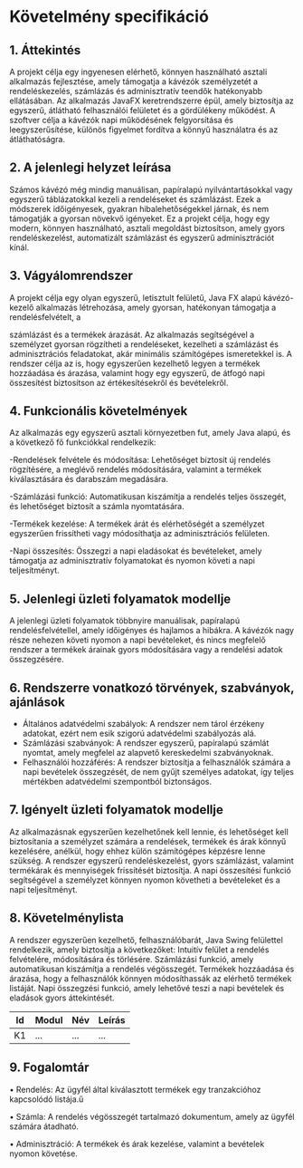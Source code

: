 # Követelmény specifikáció

## 1. Áttekintés
A projekt célja egy ingyenesen elérhető, könnyen használható asztali alkalmazás fejlesztése, amely támogatja a kávézók személyzetét a rendeléskezelés, számlázás és adminisztratív teendők hatékonyabb ellátásában. Az alkalmazás JavaFX keretrendszerre épül, amely biztosítja az egyszerű, átlátható felhasználói felületet és a gördülékeny működést. A szoftver célja a kávézók napi működésének felgyorsítása és leegyszerűsítése, különös figyelmet fordítva a könnyű használatra és az átláthatóságra.

## 2. A jelenlegi helyzet leírása
Számos kávézó még mindig manuálisan, papíralapú nyilvántartásokkal vagy egyszerű táblázatokkal kezeli a rendeléseket és számlázást. Ezek a módszerek időigényesek, gyakran hibalehetőségekkel járnak, és nem támogatják a gyorsan növekvő igényeket. Ez a projekt célja, hogy egy modern, könnyen használható, asztali megoldást biztosítson, amely gyors rendeléskezelést, automatizált számlázást és egyszerű adminisztrációt kínál.

## 3. Vágyálomrendszer
A projekt célja egy olyan egyszerű, letisztult felületű, Java FX alapú kávézó-kezelő
alkalmazás létrehozása, amely gyorsan, hatékonyan támogatja a rendelésfelvételt, a

számlázást és a termékek árazását. Az alkalmazás segítségével a személyzet gyorsan
rögzítheti a rendeléseket, kezelheti a számlázást és adminisztrációs feladatokat, akár
minimális számítógépes ismeretekkel is. A rendszer célja az is, hogy egyszerűen kezelhető
legyen a termékek hozzáadása és árazása, valamint hogy egy egyszerű, de átfogó napi
összesítést biztosítson az értékesítésekről és bevételekről.

## 4. Funkcionális követelmények
Az alkalmazás egy egyszerű asztali környezetben fut, amely Java alapú, és a következő fő funkciókkal rendelkezik:

-Rendelések felvétele és módosítása: Lehetőséget biztosít új rendelés rögzítésére, a meglévő rendelés módosítására, valamint a termékek kiválasztására és darabszám megadására.

-Számlázási funkció: Automatikusan kiszámítja a rendelés teljes összegét, és lehetőséget biztosít a számla nyomtatására.

-Termékek kezelése: A termékek árát és elérhetőségét a személyzet egyszerűen frissítheti vagy módosíthatja az adminisztrációs felületen.

-Napi összesítés: Összegzi a napi eladásokat és bevételeket, amely támogatja az adminisztratív folyamatokat és nyomon követi a napi teljesítményt.


## 5. Jelenlegi üzleti folyamatok modellje
A jelenlegi üzleti folyamatok többnyire manuálisak, papíralapú rendelésfelvétellel, amely időigényes és hajlamos a hibákra. A kávézók nagy része nehezen követi nyomon a napi bevételeket, és nincs megfelelő rendszer a termékek árainak gyors módosítására vagy a rendelési adatok összegzésére.

## 6. Rendszerre vonatkozó törvények, szabványok, ajánlások
 - Általános adatvédelmi szabályok: A rendszer nem tárol érzékeny adatokat, ezért nem esik szigorú adatvédelmi szabályozás alá.
 - Számlázási szabványok: A rendszer egyszerű, papíralapú számlát nyomtat, amely megfelel az alapvető kereskedelmi szabványoknak.
 - Felhasználói hozzáférés: A rendszer biztosítja a felhasználók számára a napi bevételek összegzését, de nem gyűjt személyes adatokat, így teljes mértékben           adatvédelmi szempontból biztonságos.

## 7. Igényelt üzleti folyamatok modellje
Az alkalmazásnak egyszerűen kezelhetőnek kell lennie, és lehetőséget kell biztosítania a
személyzet számára a rendelések, termékek és árak könnyű kezelésére, anélkül, hogy
ehhez külön számítógépes képzésre lenne szükség. A rendszer egyszerű rendeléskezelést,
gyors számlázást, valamint termékárak és mennyiségek frissítését biztosítja. A napi
összesítési funkció segítségével a személyzet könnyen nyomon követheti a bevételeket és a
napi teljesítményt.

## 8. Követelménylista
A rendszer egyszerűen kezelhető, felhasználóbarát, Java Swing felülettel rendelkezik, amely biztosítja a következőket:
Intuitív felület a rendelés felvételére, módosítására és törlésére.
Számlázási funkció, amely automatikusan kiszámítja a rendelés végösszegét.
Termékek hozzáadása és árazása, hogy a felhasználók könnyen módosíthassák az elérhető termékek listáját.
Napi összegzési funkció, amely lehetővé teszi a napi bevételek és eladások gyors áttekintését.

| Id | Modul | Név | Leírás |
| :---: | --- | --- | --- |
| K1 | ... | ... | ... |

## 9. Fogalomtár
•	Rendelés: Az ügyfél által kiválasztott termékek egy tranzakcióhoz kapcsolódó listája.ű

•	Számla: A rendelés végösszegét tartalmazó dokumentum, amely az ügyfél számára átadható.

•	Adminisztráció: A termékek és árak kezelése, valamint a bevételek nyomon követése.
